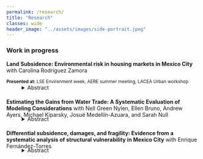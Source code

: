 ```yaml
---
permalink: /research/
title: "Research"
classes: wide
header_image: "../assets/images/side-portrait.jpeg"
---
```


### Work in progress

<par><strong>Land Subsidence: Environmental risk in housing markets in Mexico City</strong> with Carolina Rodríguez Zamora </par>
<div><small><strong>Presented at:</strong> LSE Environment week, AERE summer meeting, LACEA Urban workshop</small></div>
<details style="margin-bottom:20px;padding-left: 40px;">
	<summary>Abstract</summary>
<div align="left" style="padding-left: 20px;line-height:15px"><p><small> We study the costs of and the housing market response to subsidence, the sinking of land areas due to groundwater over-extraction, in Mexico City. We propose an equilibrium model of the housing market that features housing re-development in the face of an evolving environmental hazard that has both realized and expected future impacts to home quality. Guided by model-derived estimating equations for key parameters of the model, we  exploit quasi-random variation in sinking intensity to estimate the impact of both realized and future subsidence on home values. We find that realized subsidence imposes substantial costs, which are driven by physical degradation to the structure, increased maintenance investment, and impacts to public infrastructure. However, prices are unresponsive to measures of expected future sinking, and novel survey evidence on residents' beliefs and information about sinking suggest that information frictions affect the ability of homebuyers to capitalize predictable future risk. Consistent with model predictions, units that have experienced more sinking are more likely to be redeveloped, as these have lower opportunity cost of being re-built. Evaluating welfare using our parameter estimates implies that subsidence costs Mexico City $34.2 billion USD in economic costs, 12% of which are due to information frictions that inefficiently increase the housing stock in risky areas. Our findings show that groundwater depletion imposes a costly externality on the built environment, and that frictions affecting the capitalization of environmental hazards in the housing market exacerbate these costs by putting more value in harm's way. 
</small> </p></div></details>


<strong>Estimating the Gains from Water Trade: A Systematic Evaluation of Modeling Considerations</strong> with Nell Green Nylen, Ellen Bruno, Andrew Ayers, Michael Kiparsky, Josué Medellín-Azuara, and Sarah Null
<details style="margin-top:-20px;margin-bottom:20px;padding-left: 40px;">
	<summary>Abstract</summary>
<div align="left" style="padding-left: 20px;line-height:15px"><p><small> The gains from water trading can vary significantly depending on local conditions as well as the specifics of market design and implementation. However, models of water trading necessarily rely on assumptions that simplify the social, institutional, and environmental landscape within which a water market operates. We systematically evaluate peer-reviewed papers that estimate the gains from water trading to assess how models of water markets take this local context into account. Our results demonstrate that whether and how models incorporate key considerations varies widely, with implications for the accuracy of results. We find that estimates of the economic impacts of water trading in the published literature are more likely to consider distributional effects and incorporate features of the legal and regulatory environment than to account for third-party impacts, transaction costs, the consequences of trading for the economy at large, or the administrative costs associated with setting up and operating a market. Understanding what features a model takes into account is important for interpreting its policy implications. Researchers modeling the gains from trade could better support local decision makers by explicitly articulating their models’ capabilities and limitations.</small> </p>
<p><small> <i>Draft available upon request.</i></small> </p>
</div></details>

<strong>Differential subsidence, damages, and fragility: Evidence from a systematic analysis of structural vulnerability in Mexico City</strong> with Enrique Fernández-Torres
<details style="margin-top:-20px;margin-bottom:20px;padding-left: 40px;">
	<summary>Abstract</summary>
<div align="left" style="padding-left: 20px;line-height:15px">
<p><small> Understanding the structural vulnerability of buildings and public infrastructure to differential subsidence is crucial for evaluating the risks and costs that subsidence poses in urban areas. We combine novel estimates of plot-specific differential subsidence in Mexico City with a representative survey of structural issues in both private residences and public infrastructure to estimate structural fragility curves and damage thresholds. We then extrapolate these findings from micro-data to a city-wide analysis, calculating damages and vulnerability at a city block level.</small></p></div></details>


